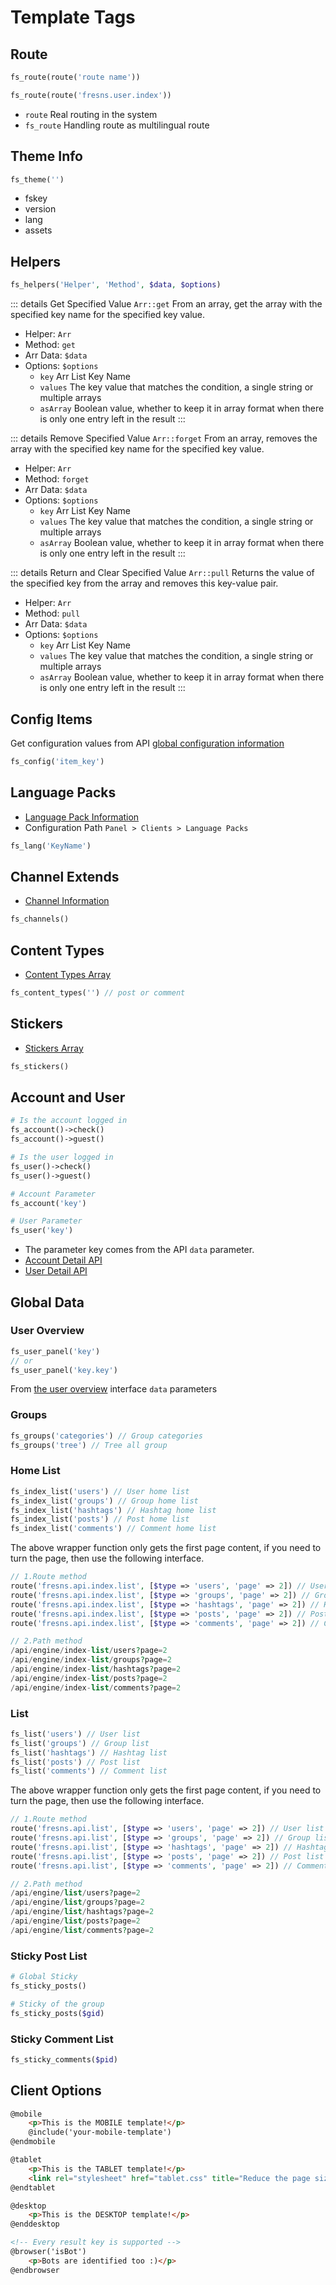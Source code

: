 # Template Tags

## Route

```php
fs_route(route('route name'))

fs_route(route('fresns.user.index'))
```

- `route` Real routing in the system
- `fs_route` Handling route as multilingual route

## Theme Info

```php
fs_theme('')
```

- fskey
- version
- lang
- assets

## Helpers

```php
fs_helpers('Helper', 'Method', $data, $options)
```

::: details Get Specified Value `Arr::get`
From an array, get the array with the specified key name for the specified key value.

- Helper: `Arr`
- Method: `get`
- Arr Data: `$data`
- Options: `$options`
    - `key` Arr List Key Name
    - `values` The key value that matches the condition, a single string or multiple arrays
    - `asArray` Boolean value, whether to keep it in array format when there is only one entry left in the result
:::

::: details Remove Specified Value `Arr::forget`
From an array, removes the array with the specified key name for the specified key value.

- Helper: `Arr`
- Method: `forget`
- Arr Data: `$data`
- Options: `$options`
    - `key` Arr List Key Name
    - `values` The key value that matches the condition, a single string or multiple arrays
    - `asArray` Boolean value, whether to keep it in array format when there is only one entry left in the result
:::

::: details Return and Clear Specified Value `Arr::pull`
Returns the value of the specified key from the array and removes this key-value pair.

- Helper: `Arr`
- Method: `pull`
- Arr Data: `$data`
- Options: `$options`
    - `key` Arr List Key Name
    - `values` The key value that matches the condition, a single string or multiple arrays
    - `asArray` Boolean value, whether to keep it in array format when there is only one entry left in the result
:::

## Config Items

Get configuration values from API [global configuration information](../reference/configs.md)

```php
fs_config('item_key')
```

## Language Packs

- [Language Pack Information](../reference/language-pack.md)
- Configuration Path `Panel > Clients > Language Packs`

```php
fs_lang('KeyName')
```

## Channel Extends

- [Channel Information](../api/global/channels.md)

```php
fs_channels()
```

## Content Types

- [Content Types Array](../api/global/content-types.md)

```php
fs_content_types('') // post or comment
```

## Stickers

- [Stickers Array](../api/global/stickers.md)

```php
fs_stickers()
```

## Account and User

```php
# Is the account logged in
fs_account()->check()
fs_account()->guest()

# Is the user logged in
fs_user()->check()
fs_user()->guest()
```

```php
# Account Parameter
fs_account('key')

# User Parameter
fs_user('key')
```

- The parameter key comes from the API `data` parameter.
- [Account Detail API](../api/account/detail.md)
- [User Detail API](../api/user/detail.md)

## Global Data

### User Overview

```php
fs_user_panel('key')
// or
fs_user_panel('key.key')
```

From [the user overview](../api/user/overview.md) interface `data` parameters

### Groups

```php
fs_groups('categories') // Group categories
fs_groups('tree') // Tree all group
```

### Home List

```php
fs_index_list('users') // User home list
fs_index_list('groups') // Group home list
fs_index_list('hashtags') // Hashtag home list
fs_index_list('posts') // Post home list
fs_index_list('comments') // Comment home list
```

The above wrapper function only gets the first page content, if you need to turn the page, then use the following interface.

```php
// 1.Route method
route('fresns.api.index.list', [$type => 'users', 'page' => 2]) // User home list
route('fresns.api.index.list', [$type => 'groups', 'page' => 2]) // Group home list
route('fresns.api.index.list', [$type => 'hashtags', 'page' => 2]) // Hashtag home list
route('fresns.api.index.list', [$type => 'posts', 'page' => 2]) // Post home list
route('fresns.api.index.list', [$type => 'comments', 'page' => 2]) // Comment home list

// 2.Path method
/api/engine/index-list/users?page=2
/api/engine/index-list/groups?page=2
/api/engine/index-list/hashtags?page=2
/api/engine/index-list/posts?page=2
/api/engine/index-list/comments?page=2
```

### List

```php
fs_list('users') // User list
fs_list('groups') // Group list
fs_list('hashtags') // Hashtag list
fs_list('posts') // Post list
fs_list('comments') // Comment list
```

The above wrapper function only gets the first page content, if you need to turn the page, then use the following interface.

```php
// 1.Route method
route('fresns.api.list', [$type => 'users', 'page' => 2]) // User list
route('fresns.api.list', [$type => 'groups', 'page' => 2]) // Group list
route('fresns.api.list', [$type => 'hashtags', 'page' => 2]) // Hashtag list
route('fresns.api.list', [$type => 'posts', 'page' => 2]) // Post list
route('fresns.api.list', [$type => 'comments', 'page' => 2]) // Comment list

// 2.Path method
/api/engine/list/users?page=2
/api/engine/list/groups?page=2
/api/engine/list/hashtags?page=2
/api/engine/list/posts?page=2
/api/engine/list/comments?page=2
```

### Sticky Post List

```php
# Global Sticky
fs_sticky_posts()

# Sticky of the group
fs_sticky_posts($gid)
```

### Sticky Comment List

```php
fs_sticky_comments($pid)
```

## Client Options

```html
@mobile
    <p>This is the MOBILE template!</p>
    @include('your-mobile-template')
@endmobile

@tablet
    <p>This is the TABLET template!</p>
    <link rel="stylesheet" href="tablet.css" title="Reduce the page size, load what the user need">
@endtablet

@desktop
    <p>This is the DESKTOP template!</p>
@enddesktop

<!-- Every result key is supported -->
@browser('isBot')
    <p>Bots are identified too :)</p>
@endbrowser
```
